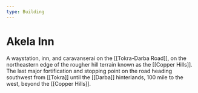 ```yaml
---
type: Building
---
```

# Akela Inn

A waystation, inn, and caravanserai on the [[Tokra-Darba Road]], on the northeastern edge of the rougher hill terrain known as the [[Copper Hills]]. The last major fortification and stopping point on the road heading southwest from [[Tokra]] until the [[Darba]] hinterlands, 100 mile to the west, beyond the [[Copper Hills]].


